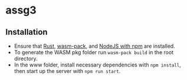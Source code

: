 # assg3

## Installation

- Ensure that [Rust](https://www.rust-lang.org/tools/install), [wasm-pack](https://rustwasm.github.io/wasm-pack/installer/), and [NodeJS with npm](https://www.npmjs.com/get-npm) are installed.
- To generate the WASM pkg folder run `wasm-pack build` in the root directory.
- In the www folder, install necessary dependencies with `npm install`, then start up the server with `npm run start`. 
